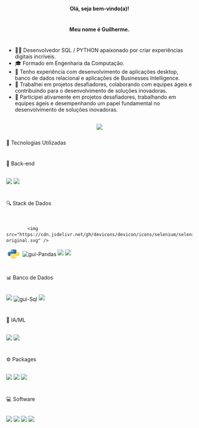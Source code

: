 <p align="center"><strong>Olá, seja bem-vindo(a)!</strong></p>

#
<p align="center"><strong>Meu nome é Guilherme.</strong></p>

#
- 👨‍💻 Desenvolvedor SQL / PYTHON apaixonado por criar experiências digitais incríveis.
- 🎓 Formado em Engenharia da Computação.
- 🔭 Tenho experiência com desenvolvimento de aplicações desktop, banco de dados relacional e aplicações de Businesses Intelligence.
- 💼 Trabalhei em projetos desafiadores, colaborando com equipes ágeis e contribuindo para o desenvolvimento de soluções inovadoras.
- 🚀 Participei ativamente em projetos desafiadores, trabalhando em equipes ágeis e desempenhando um papel fundamental no desenvolvimento de soluções inovadoras.


##
<div align="center"> 
  <a href="https://www.linkedin.com/in/guilherme-morais-a58548123" target="_blank">
    <img src="https://img.shields.io/badge/-LinkedIn-%230077B5?style=for-the-badge&logo=linkedin&logoColor=white" target="_blank">
  </a> 
</div>


###

🔧 Tecnologias Utilizadas

#
🎨 Back-end
<div style="display: inline_block"><br>
  <img src="https://cdn.jsdelivr.net/gh/devicons/devicon/icons/csharp/csharp-original.svg" />  
  <img src="https://cdn.jsdelivr.net/gh/devicons/devicon/icons/java/java-original.svg" />                   
</div>


#
🔍 Stack de Dados
<div style="display: inline_block"><br>
  
            <img src="https://cdn.jsdelivr.net/gh/devicons/devicon/icons/selenium/selenium-original.svg" />
          
  <img align="center" alt="gui-Python" height="30" width="40" src="https://raw.githubusercontent.com/devicons/devicon/master/icons/python/python-original.svg">
  <img align="center" alt="gui-Pandas" height="30" width="40"  src="https://cdn.jsdelivr.net/gh/devicons/devicon/icons/pandas/pandas-original-wordmark.svg" />
 <img src="https://cdn.jsdelivr.net/gh/devicons/devicon/icons/r/r-original.svg" />          
   <img src="https://cdn.jsdelivr.net/gh/devicons/devicon/icons/numpy/numpy-original.svg" />          
</div>


#
📊 Banco de Dados
<div style="display: inline_block"><br>
  <img src="https://cdn.jsdelivr.net/gh/devicons/devicon/icons/mysql/mysql-original.svg" />          
  <img align="center" alt="gui-Sql" height="30" width="40" src="https://img.shields.io/badge/Microsoft_SQL_Server-CC2927?style=for-the-badge&logo=microsoft-sql-server&logoColor=white">  
  <img src="https://cdn.jsdelivr.net/gh/devicons/devicon/icons/oracle/oracle-original.svg" />          
</div>


#
🧠 IA/ML
<div style="display: inline_block"><br>
    <img src="https://cdn.jsdelivr.net/gh/devicons/devicon/icons/pytorch/pytorch-original.svg" />
    <img src="https://cdn.jsdelivr.net/gh/devicons/devicon/icons/pandas/pandas-original.svg" />
</div>          


#          
⚙️ Packages
<div style="display: inline_block"><br>             
            <img src="https://cdn.jsdelivr.net/gh/devicons/devicon/icons/npm/npm-original-wordmark.svg" />
            <img src="https://cdn.jsdelivr.net/gh/devicons/devicon/icons/anaconda/anaconda-original.svg" />       
            <img src="https://cdn.jsdelivr.net/gh/devicons/devicon/icons/arduino/arduino-original.svg" />
</div>


#
💻 Software
<div style="display: inline_block"><br>
             <img src="https://cdn.jsdelivr.net/gh/devicons/devicon/icons/jupyter/jupyter-original-wordmark.svg" />     
            <img src="https://cdn.jsdelivr.net/gh/devicons/devicon/icons/matlab/matlab-original.svg" />               
            <img src="https://cdn.jsdelivr.net/gh/devicons/devicon/icons/bitbucket/bitbucket-original-wordmark.svg" />         
            <img src="https://cdn.jsdelivr.net/gh/devicons/devicon/icons/rstudio/rstudio-original.svg" />          
</div>
